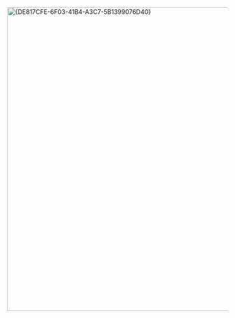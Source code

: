 <img width="1381" height="695" alt="{DE817CFE-6F03-41B4-A3C7-5B1399076D40}" src="https://github.com/user-attachments/assets/b31f8904-b74b-4365-8c85-e3ea0c1f188c" />

